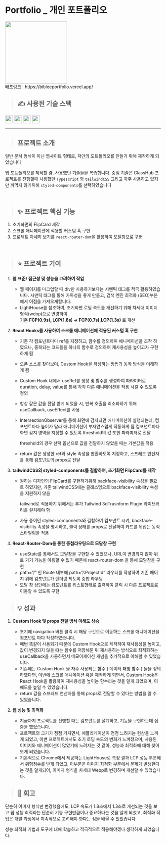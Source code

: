 # Portfolio _ 개인 포트폴리오

<img src="https://github.com/user-attachments/assets/75a0ce96-af9d-4a3e-b0b1-0585408c0f2a" width="200px">
<br/>
배포링크 : https://bibleeportfolio.vercel.app/

<br/>

> ## ✍ 사용된 기술 스택

<img src="https://img.shields.io/badge/react-61DAFB?style=for-the-badge&logo=react&logoColor=black" height="25px"> <img src="https://img.shields.io/badge/TypeScript-3178C6?style=for-the-badge&logo=TypeScript&logoColor=white" height="25px"> <img src="https://img.shields.io/badge/TailwindCSS-06B6D4?style=for-the-badge&logo=TailwindCSS&logoColor=white" height="25px"> <img src="https://img.shields.io/badge/styled components-DB7093?style=flat-square&logo=styled-components&logoColor=white" height="25px"/>


<hr/>

> ## 프로젝트 소개

일반 문서 형식이 아닌 웹사이트 형태로, 저만의 포트폴리오를 만들기 위해 제작하게 되었습니다

웹 포트폴리오를 제작할 겸, 사용했던 기술들을 복습합니다.
중점 기술은 ClassHub 프로젝트를 진행할때 사용했던 `Typescript` 와 `tailwindCSS` 
그리고 자주 사용하고 있지만 까먹지 않기위해 `styled-components`를 선택하였습니다

<br/>

> ## ✨ 프로젝트 핵심 기능
1. 초기화면의 FlipCard 제작
2. 스크롤 애니메이션에 적용할 커스텀 훅 구현
3. 프로젝트 자세히 보기를 `react-router-dom`을 활용하여 모달창으로 구현

<br/>

> ##  ⭐ 프로젝트 기여

1. **웹 표준/ 접근성 및 성능을 고려하여 작업**
    - 웹 페이지를 마크업할 때 div만 사용하기보다는 시맨틱 태그를 적극 활용하였습니다. 
      시맨틱 태그를 통해 가독성을 좋게 만들고, 검색 엔진 최적화 (SEO)부분에서 이점을 가져오게합니다.
    - LightHouse를 참조하여, 초기화면 로딩 속도를 개선하기 위해 차세대 이미지 형식(webp)으로 변경하여<br/> 기존 **FCP(0.9s), LCP(1.8s) → FCP(0.7s),LCP(1.3s)** 로 개선
2. **React Hooks를 사용하여 스크롤 애니메이션에 적용된 커스텀 훅 구현**
    - 기존 각 컴포넌트마다 ref를 지정하고, 함수를 정의하여 애니메이션을 조작 하였으나,
      중복되는 코드들을 하나의 함수로 정의하여 재사용성을 높이고자 구현하게 됨
    - 오픈 소스를 찾아보며, Custom Hook을 작성하는 방법과 동작 방식을 이해하게 됨
    - Custom Hook 내에서 useRef를 생성 및 함수를 생성하여 파라미터로 duration, delay, value를 통해 각각 다른 애니메이션을 적용 시킬 수 있도록 정의
    - 항상 같은 값을 전달 받게 되었을 시, 반복 호출을 최소화하기 위해 useCallback, useEffect를 사용
    - IntersectionObserver를 통해 화면에 감지되면 애니메이션이 실행되는데, 컴포넌트마다 높이가 달라 애니메이션이 부자연스럽게 작동하게 됨
      컴포넌트마다 화면 감지 영역을 지정할 수 있도록 threshold의 값 또한 파라미터로 전달

      threshold의 경우 선택 옵션으로 값을 전달하지 않았을 때는 기본값을 적용
    - return 값은 생성한 ref와 style 속성을 반환하도록 지정하고, 스프레드 연산자를 통해 컴포넌트의 props로 전달
      
      
3. **tailwindCSS와 styled-components를 결합하여, 초기화면 FlipCard를 제작**
    - 원하는 디자인의 FlipCard를 구현하기위해 backface-visibility 속성을 필요로 하였지만,
      기존 tailwindCSS에는 클래스명으로 backface-visibility 속성을 지원하지 않음
      
      tailwind로 적용하기 위해서는 추가 Tailwind 3dTrasnform Plugin 라이브러리를 설치해야 함

    - 사용 중이던 styled-components와 결합하여 컴포넌트 시켜, backface-visibility 속성을 
      명시하고, 클릭 상태를 props로 전달하여 카드를 뒤집는 동적 스타일링을 적용

4. **React-Router-Dom을 통한 중첩라우팅으로 모달창 구현**
    - useState를 통해서도 모달창을 구현할 수 있었으나, URL이 변경되지 않아 뒤로 가기 기능을 이용할 수 없기 때문에 react-router-dom 을 통해 모달창을 구현
    - path=”/” 인 Route 내부에 path=”/:ProjectId” 라우터를 작성하여 기존 페이지 위에 컴포넌트가 렌더링 되도록 중첩 라우팅
    - 모달 창 상단에는 <Dot /> 컴포넌트를 리스트형태로 출력하여 클릭 시 다른 프로젝트로 이동할 수 있도록 구현
  
      

> ## 💡 성과

1. **Custom Hook 및 props 전달 방식 이해도 상승**
   - 초기에 navigation 버튼 클릭 시 해당 구간으로 이동하는 스크롤 애니메이션을 컴포넌트 마다 작성하였습니다.
   - 매번 똑같이 사용되기 때문에 Custom Hook으로 제작하여 재사용성을 높이고, 값이 변경되지 않을 떄는 함수를 저장해둔 뒤 재사용하는 방식으로 
     최적화하는 useCallback을 사용하면서 메모이제이션 개념을 추가적으로 이해할 수 있었습니다.
   - 기존에는 Custom Hook 을 자주 사용되는 함수 ( 데이터 패칭 함수 ) 들을 정의하였다면, 
     이번에 스크롤 애니메이션 훅을 제작하게 되면서, Custom Hook은 React Hook을 활용하여 재사용성을 높이는 함수라는 것을 알게 되었으며, 이해도를 높일 수 있었습니다.
   - return 값을 스프레드 연산자를 통해 props로 전달할 수 있다는 방법을 알 수 있었습니다.

3. **웹 성능 및 최적화**
   - 지금까지 프로젝트를 진행할 때는 컴포넌트를 설계하고, 기능을 구현하는데 집중을 했었습니다.
   - 프로젝트의 크기가 점점 커지면서, 애플리케이션이 점점 느려지는 현상을 느끼게 되었고, 이번 프로젝트에서도 초기 로딩 속도의 변화가 느껴졌으며, 
     사용된 이미지와 애니메이션이 많았기에 느려지는 것 같아, 성능과 최적화에 대해 찾아보게 되었습니다.
   - 기본적으로 Chrome에서 제공하는 LightHouse로 측정 결과 LCP 성능 부분에서 위험점수를 받게 되었고, 이부분은 이미지 최적화 부분에서 문제가 발생한다는 것을 알게되어,
     이미지 형식을 차세대 Webp로 변경하며 개선할 수 있었습니다.

> ## 💭 회고

단순히 이미지 형식만 변경했음에도, LCP 속도가 1.8초에서 1.3초로 개선되는 것을 보고 
웹 성능 최적화는 단순히 기능 구현만큼이나 중요하다는 것을 알게 되었고,  최적화 작업은 
개발 과정에서 지속적으로 고려해야 한다는 점을 배울 수 있었습니다.

성능 최적화 기법과 도구에 대해 학습하고 적극적으로 적용해야겠다 생각하게 되었습니다.
